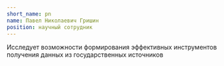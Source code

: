 ```yaml
---
short_name: pn
name: Павел Николаевич Гришин
position: научный сотрудник
---
```

Исследует возможности формирования эффективных инструментов получения данных из государственных источников